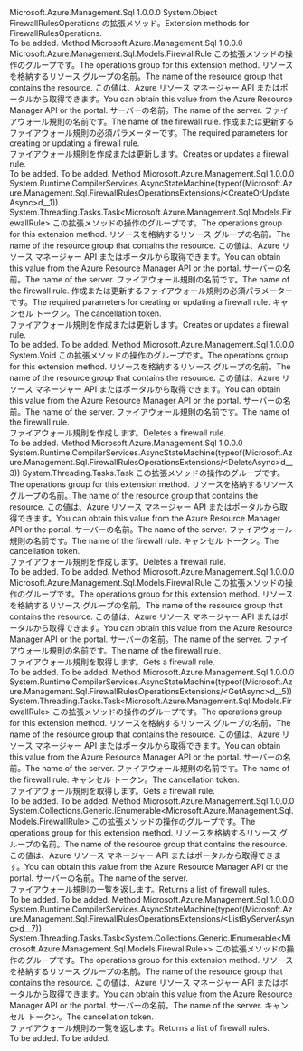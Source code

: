 <Type Name="FirewallRulesOperationsExtensions" FullName="Microsoft.Azure.Management.Sql.FirewallRulesOperationsExtensions">
  <TypeSignature Language="C#" Value="public static class FirewallRulesOperationsExtensions" />
  <TypeSignature Language="ILAsm" Value=".class public auto ansi abstract sealed beforefieldinit FirewallRulesOperationsExtensions extends System.Object" />
  <TypeSignature Language="DocId" Value="T:Microsoft.Azure.Management.Sql.FirewallRulesOperationsExtensions" />
  <TypeSignature Language="VB.NET" Value="Public Module FirewallRulesOperationsExtensions" />
  <TypeSignature Language="F#" Value="type FirewallRulesOperationsExtensions = class" />
  <AssemblyInfo>
    <AssemblyName>Microsoft.Azure.Management.Sql</AssemblyName>
    <AssemblyVersion>1.0.0.0</AssemblyVersion>
  </AssemblyInfo>
  <Base>
    <BaseTypeName>System.Object</BaseTypeName>
  </Base>
  <Interfaces />
  <Docs>
    <summary>
            <span data-ttu-id="77edd-101">FirewallRulesOperations の拡張メソッド。</span><span class="sxs-lookup"><span data-stu-id="77edd-101">Extension methods for FirewallRulesOperations.</span></span>
            </summary>
    <remarks>To be added.</remarks>
  </Docs>
  <Members>
    <Member MemberName="CreateOrUpdate">
      <MemberSignature Language="C#" Value="public static Microsoft.Azure.Management.Sql.Models.FirewallRule CreateOrUpdate (this Microsoft.Azure.Management.Sql.IFirewallRulesOperations operations, string resourceGroupName, string serverName, string firewallRuleName, Microsoft.Azure.Management.Sql.Models.FirewallRule parameters);" />
      <MemberSignature Language="ILAsm" Value=".method public static hidebysig class Microsoft.Azure.Management.Sql.Models.FirewallRule CreateOrUpdate(class Microsoft.Azure.Management.Sql.IFirewallRulesOperations operations, string resourceGroupName, string serverName, string firewallRuleName, class Microsoft.Azure.Management.Sql.Models.FirewallRule parameters) cil managed" />
      <MemberSignature Language="DocId" Value="M:Microsoft.Azure.Management.Sql.FirewallRulesOperationsExtensions.CreateOrUpdate(Microsoft.Azure.Management.Sql.IFirewallRulesOperations,System.String,System.String,System.String,Microsoft.Azure.Management.Sql.Models.FirewallRule)" />
      <MemberSignature Language="VB.NET" Value="&lt;Extension()&gt;&#xA;Public Function CreateOrUpdate (operations As IFirewallRulesOperations, resourceGroupName As String, serverName As String, firewallRuleName As String, parameters As FirewallRule) As FirewallRule" />
      <MemberSignature Language="F#" Value="static member CreateOrUpdate : Microsoft.Azure.Management.Sql.IFirewallRulesOperations * string * string * string * Microsoft.Azure.Management.Sql.Models.FirewallRule -&gt; Microsoft.Azure.Management.Sql.Models.FirewallRule" Usage="Microsoft.Azure.Management.Sql.FirewallRulesOperationsExtensions.CreateOrUpdate (operations, resourceGroupName, serverName, firewallRuleName, parameters)" />
      <MemberType>Method</MemberType>
      <AssemblyInfo>
        <AssemblyName>Microsoft.Azure.Management.Sql</AssemblyName>
        <AssemblyVersion>1.0.0.0</AssemblyVersion>
      </AssemblyInfo>
      <ReturnValue>
        <ReturnType>Microsoft.Azure.Management.Sql.Models.FirewallRule</ReturnType>
      </ReturnValue>
      <Parameters>
        <Parameter Name="operations" Type="Microsoft.Azure.Management.Sql.IFirewallRulesOperations" RefType="this" />
        <Parameter Name="resourceGroupName" Type="System.String" />
        <Parameter Name="serverName" Type="System.String" />
        <Parameter Name="firewallRuleName" Type="System.String" />
        <Parameter Name="parameters" Type="Microsoft.Azure.Management.Sql.Models.FirewallRule" />
      </Parameters>
      <Docs>
        <param name="operations">
            <span data-ttu-id="77edd-102">この拡張メソッドの操作のグループです。</span><span class="sxs-lookup"><span data-stu-id="77edd-102">The operations group for this extension method.</span></span>
            </param>
        <param name="resourceGroupName">
            <span data-ttu-id="77edd-103">リソースを格納するリソース グループの名前。</span><span class="sxs-lookup"><span data-stu-id="77edd-103">The name of the resource group that contains the resource.</span></span> <span data-ttu-id="77edd-104">この値は、Azure リソース マネージャー API またはポータルから取得できます。</span><span class="sxs-lookup"><span data-stu-id="77edd-104">You can obtain this value from the Azure Resource Manager API or the portal.</span></span>
            </param>
        <param name="serverName">
            <span data-ttu-id="77edd-105">サーバーの名前。</span><span class="sxs-lookup"><span data-stu-id="77edd-105">The name of the server.</span></span>
            </param>
        <param name="firewallRuleName">
            <span data-ttu-id="77edd-106">ファイアウォール規則の名前です。</span><span class="sxs-lookup"><span data-stu-id="77edd-106">The name of the firewall rule.</span></span>
            </param>
        <param name="parameters">
            <span data-ttu-id="77edd-107">作成または更新するファイアウォール規則の必須パラメーターです。</span><span class="sxs-lookup"><span data-stu-id="77edd-107">The required parameters for creating or updating a firewall rule.</span></span>
            </param>
        <summary>
            <span data-ttu-id="77edd-108">ファイアウォール規則を作成または更新します。</span><span class="sxs-lookup"><span data-stu-id="77edd-108">Creates or updates a firewall rule.</span></span>
            </summary>
        <returns>To be added.</returns>
        <remarks>To be added.</remarks>
      </Docs>
    </Member>
    <Member MemberName="CreateOrUpdateAsync">
      <MemberSignature Language="C#" Value="public static System.Threading.Tasks.Task&lt;Microsoft.Azure.Management.Sql.Models.FirewallRule&gt; CreateOrUpdateAsync (this Microsoft.Azure.Management.Sql.IFirewallRulesOperations operations, string resourceGroupName, string serverName, string firewallRuleName, Microsoft.Azure.Management.Sql.Models.FirewallRule parameters, System.Threading.CancellationToken cancellationToken = null);" />
      <MemberSignature Language="ILAsm" Value=".method public static hidebysig class System.Threading.Tasks.Task`1&lt;class Microsoft.Azure.Management.Sql.Models.FirewallRule&gt; CreateOrUpdateAsync(class Microsoft.Azure.Management.Sql.IFirewallRulesOperations operations, string resourceGroupName, string serverName, string firewallRuleName, class Microsoft.Azure.Management.Sql.Models.FirewallRule parameters, valuetype System.Threading.CancellationToken cancellationToken) cil managed" />
      <MemberSignature Language="DocId" Value="M:Microsoft.Azure.Management.Sql.FirewallRulesOperationsExtensions.CreateOrUpdateAsync(Microsoft.Azure.Management.Sql.IFirewallRulesOperations,System.String,System.String,System.String,Microsoft.Azure.Management.Sql.Models.FirewallRule,System.Threading.CancellationToken)" />
      <MemberSignature Language="F#" Value="static member CreateOrUpdateAsync : Microsoft.Azure.Management.Sql.IFirewallRulesOperations * string * string * string * Microsoft.Azure.Management.Sql.Models.FirewallRule * System.Threading.CancellationToken -&gt; System.Threading.Tasks.Task&lt;Microsoft.Azure.Management.Sql.Models.FirewallRule&gt;" Usage="Microsoft.Azure.Management.Sql.FirewallRulesOperationsExtensions.CreateOrUpdateAsync (operations, resourceGroupName, serverName, firewallRuleName, parameters, cancellationToken)" />
      <MemberType>Method</MemberType>
      <AssemblyInfo>
        <AssemblyName>Microsoft.Azure.Management.Sql</AssemblyName>
        <AssemblyVersion>1.0.0.0</AssemblyVersion>
      </AssemblyInfo>
      <Attributes>
        <Attribute>
          <AttributeName>System.Runtime.CompilerServices.AsyncStateMachine(typeof(Microsoft.Azure.Management.Sql.FirewallRulesOperationsExtensions/&lt;CreateOrUpdateAsync&gt;d__1))</AttributeName>
        </Attribute>
      </Attributes>
      <ReturnValue>
        <ReturnType>System.Threading.Tasks.Task&lt;Microsoft.Azure.Management.Sql.Models.FirewallRule&gt;</ReturnType>
      </ReturnValue>
      <Parameters>
        <Parameter Name="operations" Type="Microsoft.Azure.Management.Sql.IFirewallRulesOperations" RefType="this" />
        <Parameter Name="resourceGroupName" Type="System.String" />
        <Parameter Name="serverName" Type="System.String" />
        <Parameter Name="firewallRuleName" Type="System.String" />
        <Parameter Name="parameters" Type="Microsoft.Azure.Management.Sql.Models.FirewallRule" />
        <Parameter Name="cancellationToken" Type="System.Threading.CancellationToken" />
      </Parameters>
      <Docs>
        <param name="operations">
            <span data-ttu-id="77edd-109">この拡張メソッドの操作のグループです。</span><span class="sxs-lookup"><span data-stu-id="77edd-109">The operations group for this extension method.</span></span>
            </param>
        <param name="resourceGroupName">
            <span data-ttu-id="77edd-110">リソースを格納するリソース グループの名前。</span><span class="sxs-lookup"><span data-stu-id="77edd-110">The name of the resource group that contains the resource.</span></span> <span data-ttu-id="77edd-111">この値は、Azure リソース マネージャー API またはポータルから取得できます。</span><span class="sxs-lookup"><span data-stu-id="77edd-111">You can obtain this value from the Azure Resource Manager API or the portal.</span></span>
            </param>
        <param name="serverName">
            <span data-ttu-id="77edd-112">サーバーの名前。</span><span class="sxs-lookup"><span data-stu-id="77edd-112">The name of the server.</span></span>
            </param>
        <param name="firewallRuleName">
            <span data-ttu-id="77edd-113">ファイアウォール規則の名前です。</span><span class="sxs-lookup"><span data-stu-id="77edd-113">The name of the firewall rule.</span></span>
            </param>
        <param name="parameters">
            <span data-ttu-id="77edd-114">作成または更新するファイアウォール規則の必須パラメーターです。</span><span class="sxs-lookup"><span data-stu-id="77edd-114">The required parameters for creating or updating a firewall rule.</span></span>
            </param>
        <param name="cancellationToken">
            <span data-ttu-id="77edd-115">キャンセル トークン。</span><span class="sxs-lookup"><span data-stu-id="77edd-115">The cancellation token.</span></span>
            </param>
        <summary>
            <span data-ttu-id="77edd-116">ファイアウォール規則を作成または更新します。</span><span class="sxs-lookup"><span data-stu-id="77edd-116">Creates or updates a firewall rule.</span></span>
            </summary>
        <returns>To be added.</returns>
        <remarks>To be added.</remarks>
      </Docs>
    </Member>
    <Member MemberName="Delete">
      <MemberSignature Language="C#" Value="public static void Delete (this Microsoft.Azure.Management.Sql.IFirewallRulesOperations operations, string resourceGroupName, string serverName, string firewallRuleName);" />
      <MemberSignature Language="ILAsm" Value=".method public static hidebysig void Delete(class Microsoft.Azure.Management.Sql.IFirewallRulesOperations operations, string resourceGroupName, string serverName, string firewallRuleName) cil managed" />
      <MemberSignature Language="DocId" Value="M:Microsoft.Azure.Management.Sql.FirewallRulesOperationsExtensions.Delete(Microsoft.Azure.Management.Sql.IFirewallRulesOperations,System.String,System.String,System.String)" />
      <MemberSignature Language="VB.NET" Value="&lt;Extension()&gt;&#xA;Public Sub Delete (operations As IFirewallRulesOperations, resourceGroupName As String, serverName As String, firewallRuleName As String)" />
      <MemberSignature Language="F#" Value="static member Delete : Microsoft.Azure.Management.Sql.IFirewallRulesOperations * string * string * string -&gt; unit" Usage="Microsoft.Azure.Management.Sql.FirewallRulesOperationsExtensions.Delete (operations, resourceGroupName, serverName, firewallRuleName)" />
      <MemberType>Method</MemberType>
      <AssemblyInfo>
        <AssemblyName>Microsoft.Azure.Management.Sql</AssemblyName>
        <AssemblyVersion>1.0.0.0</AssemblyVersion>
      </AssemblyInfo>
      <ReturnValue>
        <ReturnType>System.Void</ReturnType>
      </ReturnValue>
      <Parameters>
        <Parameter Name="operations" Type="Microsoft.Azure.Management.Sql.IFirewallRulesOperations" RefType="this" />
        <Parameter Name="resourceGroupName" Type="System.String" />
        <Parameter Name="serverName" Type="System.String" />
        <Parameter Name="firewallRuleName" Type="System.String" />
      </Parameters>
      <Docs>
        <param name="operations">
            <span data-ttu-id="77edd-117">この拡張メソッドの操作のグループです。</span><span class="sxs-lookup"><span data-stu-id="77edd-117">The operations group for this extension method.</span></span>
            </param>
        <param name="resourceGroupName">
            <span data-ttu-id="77edd-118">リソースを格納するリソース グループの名前。</span><span class="sxs-lookup"><span data-stu-id="77edd-118">The name of the resource group that contains the resource.</span></span> <span data-ttu-id="77edd-119">この値は、Azure リソース マネージャー API またはポータルから取得できます。</span><span class="sxs-lookup"><span data-stu-id="77edd-119">You can obtain this value from the Azure Resource Manager API or the portal.</span></span>
            </param>
        <param name="serverName">
            <span data-ttu-id="77edd-120">サーバーの名前。</span><span class="sxs-lookup"><span data-stu-id="77edd-120">The name of the server.</span></span>
            </param>
        <param name="firewallRuleName">
            <span data-ttu-id="77edd-121">ファイアウォール規則の名前です。</span><span class="sxs-lookup"><span data-stu-id="77edd-121">The name of the firewall rule.</span></span>
            </param>
        <summary>
            <span data-ttu-id="77edd-122">ファイアウォール規則を作成します。</span><span class="sxs-lookup"><span data-stu-id="77edd-122">Deletes a firewall rule.</span></span>
            </summary>
        <remarks>To be added.</remarks>
      </Docs>
    </Member>
    <Member MemberName="DeleteAsync">
      <MemberSignature Language="C#" Value="public static System.Threading.Tasks.Task DeleteAsync (this Microsoft.Azure.Management.Sql.IFirewallRulesOperations operations, string resourceGroupName, string serverName, string firewallRuleName, System.Threading.CancellationToken cancellationToken = null);" />
      <MemberSignature Language="ILAsm" Value=".method public static hidebysig class System.Threading.Tasks.Task DeleteAsync(class Microsoft.Azure.Management.Sql.IFirewallRulesOperations operations, string resourceGroupName, string serverName, string firewallRuleName, valuetype System.Threading.CancellationToken cancellationToken) cil managed" />
      <MemberSignature Language="DocId" Value="M:Microsoft.Azure.Management.Sql.FirewallRulesOperationsExtensions.DeleteAsync(Microsoft.Azure.Management.Sql.IFirewallRulesOperations,System.String,System.String,System.String,System.Threading.CancellationToken)" />
      <MemberSignature Language="F#" Value="static member DeleteAsync : Microsoft.Azure.Management.Sql.IFirewallRulesOperations * string * string * string * System.Threading.CancellationToken -&gt; System.Threading.Tasks.Task" Usage="Microsoft.Azure.Management.Sql.FirewallRulesOperationsExtensions.DeleteAsync (operations, resourceGroupName, serverName, firewallRuleName, cancellationToken)" />
      <MemberType>Method</MemberType>
      <AssemblyInfo>
        <AssemblyName>Microsoft.Azure.Management.Sql</AssemblyName>
        <AssemblyVersion>1.0.0.0</AssemblyVersion>
      </AssemblyInfo>
      <Attributes>
        <Attribute>
          <AttributeName>System.Runtime.CompilerServices.AsyncStateMachine(typeof(Microsoft.Azure.Management.Sql.FirewallRulesOperationsExtensions/&lt;DeleteAsync&gt;d__3))</AttributeName>
        </Attribute>
      </Attributes>
      <ReturnValue>
        <ReturnType>System.Threading.Tasks.Task</ReturnType>
      </ReturnValue>
      <Parameters>
        <Parameter Name="operations" Type="Microsoft.Azure.Management.Sql.IFirewallRulesOperations" RefType="this" />
        <Parameter Name="resourceGroupName" Type="System.String" />
        <Parameter Name="serverName" Type="System.String" />
        <Parameter Name="firewallRuleName" Type="System.String" />
        <Parameter Name="cancellationToken" Type="System.Threading.CancellationToken" />
      </Parameters>
      <Docs>
        <param name="operations">
            <span data-ttu-id="77edd-123">この拡張メソッドの操作のグループです。</span><span class="sxs-lookup"><span data-stu-id="77edd-123">The operations group for this extension method.</span></span>
            </param>
        <param name="resourceGroupName">
            <span data-ttu-id="77edd-124">リソースを格納するリソース グループの名前。</span><span class="sxs-lookup"><span data-stu-id="77edd-124">The name of the resource group that contains the resource.</span></span> <span data-ttu-id="77edd-125">この値は、Azure リソース マネージャー API またはポータルから取得できます。</span><span class="sxs-lookup"><span data-stu-id="77edd-125">You can obtain this value from the Azure Resource Manager API or the portal.</span></span>
            </param>
        <param name="serverName">
            <span data-ttu-id="77edd-126">サーバーの名前。</span><span class="sxs-lookup"><span data-stu-id="77edd-126">The name of the server.</span></span>
            </param>
        <param name="firewallRuleName">
            <span data-ttu-id="77edd-127">ファイアウォール規則の名前です。</span><span class="sxs-lookup"><span data-stu-id="77edd-127">The name of the firewall rule.</span></span>
            </param>
        <param name="cancellationToken">
            <span data-ttu-id="77edd-128">キャンセル トークン。</span><span class="sxs-lookup"><span data-stu-id="77edd-128">The cancellation token.</span></span>
            </param>
        <summary>
            <span data-ttu-id="77edd-129">ファイアウォール規則を作成します。</span><span class="sxs-lookup"><span data-stu-id="77edd-129">Deletes a firewall rule.</span></span>
            </summary>
        <returns>To be added.</returns>
        <remarks>To be added.</remarks>
      </Docs>
    </Member>
    <Member MemberName="Get">
      <MemberSignature Language="C#" Value="public static Microsoft.Azure.Management.Sql.Models.FirewallRule Get (this Microsoft.Azure.Management.Sql.IFirewallRulesOperations operations, string resourceGroupName, string serverName, string firewallRuleName);" />
      <MemberSignature Language="ILAsm" Value=".method public static hidebysig class Microsoft.Azure.Management.Sql.Models.FirewallRule Get(class Microsoft.Azure.Management.Sql.IFirewallRulesOperations operations, string resourceGroupName, string serverName, string firewallRuleName) cil managed" />
      <MemberSignature Language="DocId" Value="M:Microsoft.Azure.Management.Sql.FirewallRulesOperationsExtensions.Get(Microsoft.Azure.Management.Sql.IFirewallRulesOperations,System.String,System.String,System.String)" />
      <MemberSignature Language="VB.NET" Value="&lt;Extension()&gt;&#xA;Public Function Get (operations As IFirewallRulesOperations, resourceGroupName As String, serverName As String, firewallRuleName As String) As FirewallRule" />
      <MemberSignature Language="F#" Value="static member Get : Microsoft.Azure.Management.Sql.IFirewallRulesOperations * string * string * string -&gt; Microsoft.Azure.Management.Sql.Models.FirewallRule" Usage="Microsoft.Azure.Management.Sql.FirewallRulesOperationsExtensions.Get (operations, resourceGroupName, serverName, firewallRuleName)" />
      <MemberType>Method</MemberType>
      <AssemblyInfo>
        <AssemblyName>Microsoft.Azure.Management.Sql</AssemblyName>
        <AssemblyVersion>1.0.0.0</AssemblyVersion>
      </AssemblyInfo>
      <ReturnValue>
        <ReturnType>Microsoft.Azure.Management.Sql.Models.FirewallRule</ReturnType>
      </ReturnValue>
      <Parameters>
        <Parameter Name="operations" Type="Microsoft.Azure.Management.Sql.IFirewallRulesOperations" RefType="this" />
        <Parameter Name="resourceGroupName" Type="System.String" />
        <Parameter Name="serverName" Type="System.String" />
        <Parameter Name="firewallRuleName" Type="System.String" />
      </Parameters>
      <Docs>
        <param name="operations">
            <span data-ttu-id="77edd-130">この拡張メソッドの操作のグループです。</span><span class="sxs-lookup"><span data-stu-id="77edd-130">The operations group for this extension method.</span></span>
            </param>
        <param name="resourceGroupName">
            <span data-ttu-id="77edd-131">リソースを格納するリソース グループの名前。</span><span class="sxs-lookup"><span data-stu-id="77edd-131">The name of the resource group that contains the resource.</span></span> <span data-ttu-id="77edd-132">この値は、Azure リソース マネージャー API またはポータルから取得できます。</span><span class="sxs-lookup"><span data-stu-id="77edd-132">You can obtain this value from the Azure Resource Manager API or the portal.</span></span>
            </param>
        <param name="serverName">
            <span data-ttu-id="77edd-133">サーバーの名前。</span><span class="sxs-lookup"><span data-stu-id="77edd-133">The name of the server.</span></span>
            </param>
        <param name="firewallRuleName">
            <span data-ttu-id="77edd-134">ファイアウォール規則の名前です。</span><span class="sxs-lookup"><span data-stu-id="77edd-134">The name of the firewall rule.</span></span>
            </param>
        <summary>
            <span data-ttu-id="77edd-135">ファイアウォール規則を取得します。</span><span class="sxs-lookup"><span data-stu-id="77edd-135">Gets a firewall rule.</span></span>
            </summary>
        <returns>To be added.</returns>
        <remarks>To be added.</remarks>
      </Docs>
    </Member>
    <Member MemberName="GetAsync">
      <MemberSignature Language="C#" Value="public static System.Threading.Tasks.Task&lt;Microsoft.Azure.Management.Sql.Models.FirewallRule&gt; GetAsync (this Microsoft.Azure.Management.Sql.IFirewallRulesOperations operations, string resourceGroupName, string serverName, string firewallRuleName, System.Threading.CancellationToken cancellationToken = null);" />
      <MemberSignature Language="ILAsm" Value=".method public static hidebysig class System.Threading.Tasks.Task`1&lt;class Microsoft.Azure.Management.Sql.Models.FirewallRule&gt; GetAsync(class Microsoft.Azure.Management.Sql.IFirewallRulesOperations operations, string resourceGroupName, string serverName, string firewallRuleName, valuetype System.Threading.CancellationToken cancellationToken) cil managed" />
      <MemberSignature Language="DocId" Value="M:Microsoft.Azure.Management.Sql.FirewallRulesOperationsExtensions.GetAsync(Microsoft.Azure.Management.Sql.IFirewallRulesOperations,System.String,System.String,System.String,System.Threading.CancellationToken)" />
      <MemberSignature Language="F#" Value="static member GetAsync : Microsoft.Azure.Management.Sql.IFirewallRulesOperations * string * string * string * System.Threading.CancellationToken -&gt; System.Threading.Tasks.Task&lt;Microsoft.Azure.Management.Sql.Models.FirewallRule&gt;" Usage="Microsoft.Azure.Management.Sql.FirewallRulesOperationsExtensions.GetAsync (operations, resourceGroupName, serverName, firewallRuleName, cancellationToken)" />
      <MemberType>Method</MemberType>
      <AssemblyInfo>
        <AssemblyName>Microsoft.Azure.Management.Sql</AssemblyName>
        <AssemblyVersion>1.0.0.0</AssemblyVersion>
      </AssemblyInfo>
      <Attributes>
        <Attribute>
          <AttributeName>System.Runtime.CompilerServices.AsyncStateMachine(typeof(Microsoft.Azure.Management.Sql.FirewallRulesOperationsExtensions/&lt;GetAsync&gt;d__5))</AttributeName>
        </Attribute>
      </Attributes>
      <ReturnValue>
        <ReturnType>System.Threading.Tasks.Task&lt;Microsoft.Azure.Management.Sql.Models.FirewallRule&gt;</ReturnType>
      </ReturnValue>
      <Parameters>
        <Parameter Name="operations" Type="Microsoft.Azure.Management.Sql.IFirewallRulesOperations" RefType="this" />
        <Parameter Name="resourceGroupName" Type="System.String" />
        <Parameter Name="serverName" Type="System.String" />
        <Parameter Name="firewallRuleName" Type="System.String" />
        <Parameter Name="cancellationToken" Type="System.Threading.CancellationToken" />
      </Parameters>
      <Docs>
        <param name="operations">
            <span data-ttu-id="77edd-136">この拡張メソッドの操作のグループです。</span><span class="sxs-lookup"><span data-stu-id="77edd-136">The operations group for this extension method.</span></span>
            </param>
        <param name="resourceGroupName">
            <span data-ttu-id="77edd-137">リソースを格納するリソース グループの名前。</span><span class="sxs-lookup"><span data-stu-id="77edd-137">The name of the resource group that contains the resource.</span></span> <span data-ttu-id="77edd-138">この値は、Azure リソース マネージャー API またはポータルから取得できます。</span><span class="sxs-lookup"><span data-stu-id="77edd-138">You can obtain this value from the Azure Resource Manager API or the portal.</span></span>
            </param>
        <param name="serverName">
            <span data-ttu-id="77edd-139">サーバーの名前。</span><span class="sxs-lookup"><span data-stu-id="77edd-139">The name of the server.</span></span>
            </param>
        <param name="firewallRuleName">
            <span data-ttu-id="77edd-140">ファイアウォール規則の名前です。</span><span class="sxs-lookup"><span data-stu-id="77edd-140">The name of the firewall rule.</span></span>
            </param>
        <param name="cancellationToken">
            <span data-ttu-id="77edd-141">キャンセル トークン。</span><span class="sxs-lookup"><span data-stu-id="77edd-141">The cancellation token.</span></span>
            </param>
        <summary>
            <span data-ttu-id="77edd-142">ファイアウォール規則を取得します。</span><span class="sxs-lookup"><span data-stu-id="77edd-142">Gets a firewall rule.</span></span>
            </summary>
        <returns>To be added.</returns>
        <remarks>To be added.</remarks>
      </Docs>
    </Member>
    <Member MemberName="ListByServer">
      <MemberSignature Language="C#" Value="public static System.Collections.Generic.IEnumerable&lt;Microsoft.Azure.Management.Sql.Models.FirewallRule&gt; ListByServer (this Microsoft.Azure.Management.Sql.IFirewallRulesOperations operations, string resourceGroupName, string serverName);" />
      <MemberSignature Language="ILAsm" Value=".method public static hidebysig class System.Collections.Generic.IEnumerable`1&lt;class Microsoft.Azure.Management.Sql.Models.FirewallRule&gt; ListByServer(class Microsoft.Azure.Management.Sql.IFirewallRulesOperations operations, string resourceGroupName, string serverName) cil managed" />
      <MemberSignature Language="DocId" Value="M:Microsoft.Azure.Management.Sql.FirewallRulesOperationsExtensions.ListByServer(Microsoft.Azure.Management.Sql.IFirewallRulesOperations,System.String,System.String)" />
      <MemberSignature Language="VB.NET" Value="&lt;Extension()&gt;&#xA;Public Function ListByServer (operations As IFirewallRulesOperations, resourceGroupName As String, serverName As String) As IEnumerable(Of FirewallRule)" />
      <MemberSignature Language="F#" Value="static member ListByServer : Microsoft.Azure.Management.Sql.IFirewallRulesOperations * string * string -&gt; seq&lt;Microsoft.Azure.Management.Sql.Models.FirewallRule&gt;" Usage="Microsoft.Azure.Management.Sql.FirewallRulesOperationsExtensions.ListByServer (operations, resourceGroupName, serverName)" />
      <MemberType>Method</MemberType>
      <AssemblyInfo>
        <AssemblyName>Microsoft.Azure.Management.Sql</AssemblyName>
        <AssemblyVersion>1.0.0.0</AssemblyVersion>
      </AssemblyInfo>
      <ReturnValue>
        <ReturnType>System.Collections.Generic.IEnumerable&lt;Microsoft.Azure.Management.Sql.Models.FirewallRule&gt;</ReturnType>
      </ReturnValue>
      <Parameters>
        <Parameter Name="operations" Type="Microsoft.Azure.Management.Sql.IFirewallRulesOperations" RefType="this" />
        <Parameter Name="resourceGroupName" Type="System.String" />
        <Parameter Name="serverName" Type="System.String" />
      </Parameters>
      <Docs>
        <param name="operations">
            <span data-ttu-id="77edd-143">この拡張メソッドの操作のグループです。</span><span class="sxs-lookup"><span data-stu-id="77edd-143">The operations group for this extension method.</span></span>
            </param>
        <param name="resourceGroupName">
            <span data-ttu-id="77edd-144">リソースを格納するリソース グループの名前。</span><span class="sxs-lookup"><span data-stu-id="77edd-144">The name of the resource group that contains the resource.</span></span> <span data-ttu-id="77edd-145">この値は、Azure リソース マネージャー API またはポータルから取得できます。</span><span class="sxs-lookup"><span data-stu-id="77edd-145">You can obtain this value from the Azure Resource Manager API or the portal.</span></span>
            </param>
        <param name="serverName">
            <span data-ttu-id="77edd-146">サーバーの名前。</span><span class="sxs-lookup"><span data-stu-id="77edd-146">The name of the server.</span></span>
            </param>
        <summary>
            <span data-ttu-id="77edd-147">ファイアウォール規則の一覧を返します。</span><span class="sxs-lookup"><span data-stu-id="77edd-147">Returns a list of firewall rules.</span></span>
            </summary>
        <returns>To be added.</returns>
        <remarks>To be added.</remarks>
      </Docs>
    </Member>
    <Member MemberName="ListByServerAsync">
      <MemberSignature Language="C#" Value="public static System.Threading.Tasks.Task&lt;System.Collections.Generic.IEnumerable&lt;Microsoft.Azure.Management.Sql.Models.FirewallRule&gt;&gt; ListByServerAsync (this Microsoft.Azure.Management.Sql.IFirewallRulesOperations operations, string resourceGroupName, string serverName, System.Threading.CancellationToken cancellationToken = null);" />
      <MemberSignature Language="ILAsm" Value=".method public static hidebysig class System.Threading.Tasks.Task`1&lt;class System.Collections.Generic.IEnumerable`1&lt;class Microsoft.Azure.Management.Sql.Models.FirewallRule&gt;&gt; ListByServerAsync(class Microsoft.Azure.Management.Sql.IFirewallRulesOperations operations, string resourceGroupName, string serverName, valuetype System.Threading.CancellationToken cancellationToken) cil managed" />
      <MemberSignature Language="DocId" Value="M:Microsoft.Azure.Management.Sql.FirewallRulesOperationsExtensions.ListByServerAsync(Microsoft.Azure.Management.Sql.IFirewallRulesOperations,System.String,System.String,System.Threading.CancellationToken)" />
      <MemberSignature Language="F#" Value="static member ListByServerAsync : Microsoft.Azure.Management.Sql.IFirewallRulesOperations * string * string * System.Threading.CancellationToken -&gt; System.Threading.Tasks.Task&lt;seq&lt;Microsoft.Azure.Management.Sql.Models.FirewallRule&gt;&gt;" Usage="Microsoft.Azure.Management.Sql.FirewallRulesOperationsExtensions.ListByServerAsync (operations, resourceGroupName, serverName, cancellationToken)" />
      <MemberType>Method</MemberType>
      <AssemblyInfo>
        <AssemblyName>Microsoft.Azure.Management.Sql</AssemblyName>
        <AssemblyVersion>1.0.0.0</AssemblyVersion>
      </AssemblyInfo>
      <Attributes>
        <Attribute>
          <AttributeName>System.Runtime.CompilerServices.AsyncStateMachine(typeof(Microsoft.Azure.Management.Sql.FirewallRulesOperationsExtensions/&lt;ListByServerAsync&gt;d__7))</AttributeName>
        </Attribute>
      </Attributes>
      <ReturnValue>
        <ReturnType>System.Threading.Tasks.Task&lt;System.Collections.Generic.IEnumerable&lt;Microsoft.Azure.Management.Sql.Models.FirewallRule&gt;&gt;</ReturnType>
      </ReturnValue>
      <Parameters>
        <Parameter Name="operations" Type="Microsoft.Azure.Management.Sql.IFirewallRulesOperations" RefType="this" />
        <Parameter Name="resourceGroupName" Type="System.String" />
        <Parameter Name="serverName" Type="System.String" />
        <Parameter Name="cancellationToken" Type="System.Threading.CancellationToken" />
      </Parameters>
      <Docs>
        <param name="operations">
            <span data-ttu-id="77edd-148">この拡張メソッドの操作のグループです。</span><span class="sxs-lookup"><span data-stu-id="77edd-148">The operations group for this extension method.</span></span>
            </param>
        <param name="resourceGroupName">
            <span data-ttu-id="77edd-149">リソースを格納するリソース グループの名前。</span><span class="sxs-lookup"><span data-stu-id="77edd-149">The name of the resource group that contains the resource.</span></span> <span data-ttu-id="77edd-150">この値は、Azure リソース マネージャー API またはポータルから取得できます。</span><span class="sxs-lookup"><span data-stu-id="77edd-150">You can obtain this value from the Azure Resource Manager API or the portal.</span></span>
            </param>
        <param name="serverName">
            <span data-ttu-id="77edd-151">サーバーの名前。</span><span class="sxs-lookup"><span data-stu-id="77edd-151">The name of the server.</span></span>
            </param>
        <param name="cancellationToken">
            <span data-ttu-id="77edd-152">キャンセル トークン。</span><span class="sxs-lookup"><span data-stu-id="77edd-152">The cancellation token.</span></span>
            </param>
        <summary>
            <span data-ttu-id="77edd-153">ファイアウォール規則の一覧を返します。</span><span class="sxs-lookup"><span data-stu-id="77edd-153">Returns a list of firewall rules.</span></span>
            </summary>
        <returns>To be added.</returns>
        <remarks>To be added.</remarks>
      </Docs>
    </Member>
  </Members>
</Type>